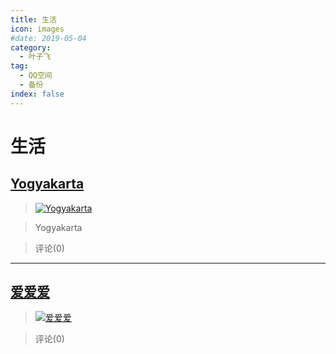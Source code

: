 ```yaml
---
title: 生活
icon: images
#date: 2019-05-04
category:
  - 叶子飞
tag:
  - QQ空间
  - 备份
index: false
---
```


# 生活

## [Yogyakarta](/叶子飞/Qzone/相册/生活/Yogyakarta)

> [![Yogyakarta](http://ddns.4a1801.life:5244/d/NAS/Qzone_wyf/Albums/images/A52BD26A.webp)](https://user.qzone.qq.com/2542864301/photo/V148n7I31OqF13)

> Yogyakarta

> 评论(0)

---

## [爱爱爱](/叶子飞/Qzone/相册/生活/爱爱爱)

> [![爱爱爱](http://ddns.4a1801.life:5244/d/NAS/Qzone_wyf/Albums/images/4D13C8ED.webp)](https://user.qzone.qq.com/2542864301/photo/sa14V148n7I30wh3se3245caadaad8508a348014ac1e1e12499714V12UPXG13scqUJ)

>

> 评论(0)
